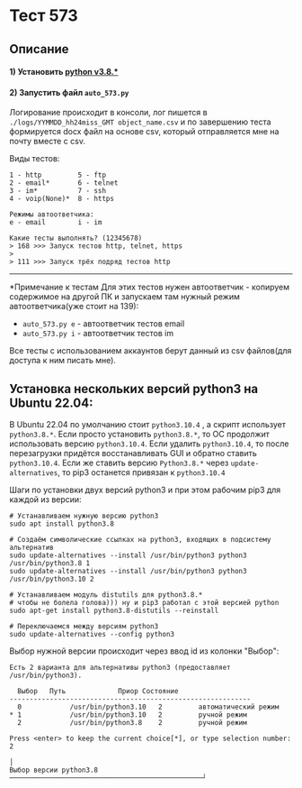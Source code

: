 
# Тест 573

## Описание

#### 1) Установить [python v3.8.*](https://www.python.org/downloads/release/python-3813/)

#### 2) Запустить файл `auto_573.py`
Логирование происходит в консоли, лог пишется в `./logs/YYMMDD_hh24miss_GMT object_name.csv`
и по завершению теста формируется docx файл на основе csv, который отправляется мне на почту вместе с csv.

Виды тестов:
```
1 - http         5 - ftp
2 - email*       6 - telnet
3 - im*          7 - ssh
4 - voip(None)*  8 - https

Режимы автоответчика:
e - email        i - im

Какие тесты выполнять? (12345678)
> 168 >>> Запуск тестов http, telnet, https
>
> 111 >>> Запуск трёх подряд тестов http
```
___
*Примечание к тестам
Для этих тестов нужен автоответчик - копируем содержимое на другой ПК и запускаем там нужный режим автоответчика(уже стоит на 139):
- `auto_573.py e` - автоответчик тестов email
- `auto_573.py i` - автоответчик тестов im

Все тесты с использованием аккаунтов берут данный из csv файлов(для доступа к ним писать мне).

## Установка нескольких версий python3 на Ubuntu 22.04:
В Ubuntu 22.04 по умолчанию стоит `python3.10.4` , а скрипт использует `python3.8.*`. 
Если просто установить `python3.8.*`, то ОС продолжит использовать версию `python3.10.4`. 
Если удалить `python3.10.4`, то после перезагрузки придётся восстанавливать GUI и 
обратно ставить `python3.10.4`. Если же ставить версию `Python3.8.*` через `update-alternatives`,
то pip3 останется привязан к `python3.10.4`

Шаги по установки двух версий python3 и при этом рабочим pip3 для каждой из версии:
```shell
# Устанавливаем нужную версию python3
sudo apt install python3.8

# Создаём символические ссылках на python3, входящих в подсистему альтернатив
sudo update-alternatives --install /usr/bin/python3 python3 /usr/bin/python3.8 1
sudo update-alternatives --install /usr/bin/python3 python3 /usr/bin/python3.10 2

# Устанавливаем модуль distutils для python3.8.* 
# чтобы не болела голова))) ну и pip3 работал с этой версией python
sudo apt-get install python3.8-distutils --reinstall

# Переключаемся между версиям python3
sudo update-alternatives --config python3
```
Выбор нужной версии происходит через ввод id из колонки "Выбор":
```
Есть 2 варианта для альтернативы python3 (предоставляет /usr/bin/python3).
    
  Выбор   Путь             Приор Состояние
------------------------------------------------------------
  0            /usr/bin/python3.10   2         автоматический режим
* 1            /usr/bin/python3.10   2         ручной режим
  2            /usr/bin/python3.8    2         ручной режим
                                                                        
Press <enter> to keep the current choice[*], or type selection number: 2
                                                                       │  
Выбор версии python3.8 ────────────────────────────────────────────────┘

```


